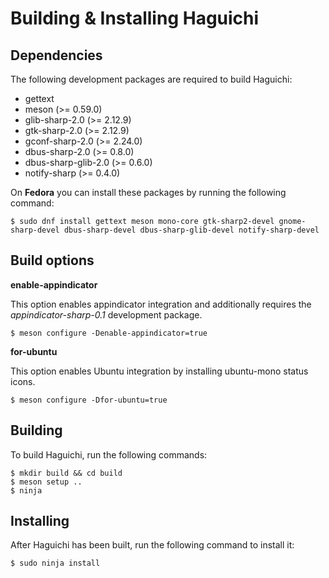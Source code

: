 
  Building & Installing Haguichi
  ==============================


  Dependencies
  ------------

  The following development packages are required to build Haguichi:

   * gettext
   * meson (>= 0.59.0)
   * glib-sharp-2.0 (>= 2.12.9)
   * gtk-sharp-2.0 (>= 2.12.9)
   * gconf-sharp-2.0 (>= 2.24.0)
   * dbus-sharp-2.0 (>= 0.8.0)
   * dbus-sharp-glib-2.0 (>= 0.6.0)
   * notify-sharp (>= 0.4.0)

  On **Fedora** you can install these packages by running the following command:

    $ sudo dnf install gettext meson mono-core gtk-sharp2-devel gnome-sharp-devel dbus-sharp-devel dbus-sharp-glib-devel notify-sharp-devel


  Build options
  -------------

  **enable-appindicator**

  This option enables appindicator integration and additionally requires the *appindicator-sharp-0.1* development package.

    $ meson configure -Denable-appindicator=true


  **for-ubuntu**

  This option enables Ubuntu integration by installing ubuntu-mono status icons.

    $ meson configure -Dfor-ubuntu=true


  Building
  --------

  To build Haguichi, run the following commands:

    $ mkdir build && cd build
    $ meson setup ..
    $ ninja


  Installing
  ----------

  After Haguichi has been built, run the following command to install it:

    $ sudo ninja install

